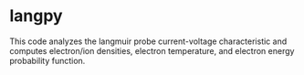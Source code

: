 # langpy
This code analyzes the langmuir probe current-voltage characteristic and computes electron/ion densities, electron temperature, and electron energy probability function. 
